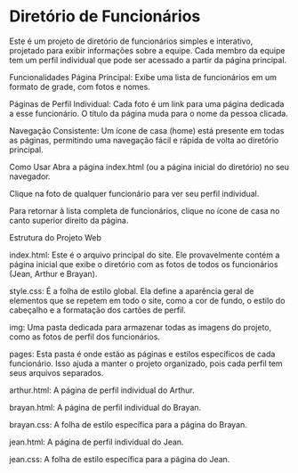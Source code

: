 # Diretório de Funcionários
Este é um projeto de diretório de funcionários simples e interativo, projetado para exibir informações sobre a equipe. Cada membro da equipe tem um perfil individual que pode ser acessado a partir da página principal.

Funcionalidades
Página Principal: Exibe uma lista de funcionários em um formato de grade, com fotos e nomes.

Páginas de Perfil Individual: Cada foto é um link para uma página dedicada a esse funcionário. O título da página muda para o nome da pessoa clicada.

Navegação Consistente: Um ícone de casa (home) está presente em todas as páginas, permitindo uma navegação fácil e rápida de volta ao diretório principal.

Como Usar
Abra a página index.html (ou a página inicial do diretório) no seu navegador.

Clique na foto de qualquer funcionário para ver seu perfil individual.

Para retornar à lista completa de funcionários, clique no ícone de casa no canto superior direito da página.

Estrutura do Projeto Web

index.html: Este é o arquivo principal do site. Ele provavelmente contém a página inicial que exibe o diretório com as fotos de todos os funcionários (Jean, Arthur e Brayan).

style.css: É a folha de estilo global. Ela define a aparência geral de elementos que se repetem em todo o site, como a cor de fundo, o estilo do cabeçalho e a formatação dos cartões de perfil.

img: Uma pasta dedicada para armazenar todas as imagens do projeto, como as fotos de perfil dos funcionários.

pages: Esta pasta é onde estão as páginas e estilos específicos de cada funcionário. Isso ajuda a manter o projeto organizado, pois cada perfil tem seus arquivos separados.

arthur.html: A página de perfil individual do Arthur.

brayan.html: A página de perfil individual do Brayan.

brayan.css: A folha de estilo específica para a página do Brayan.

jean.html: A página de perfil individual do Jean.

jean.css: A folha de estilo específica para a página do Jean.


